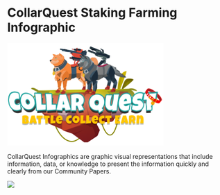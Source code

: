 # CollarQuest Staking Farming Infographic

![CollarQuest a Metaverse Play2Earn Ecosystem](../../.gitbook/assets/CQ-Title.png)

CollarQuest Infographics are graphic visual representations that include information, data, or knowledge to present the information quickly and clearly from our Community Papers.

![](<../../.gitbook/assets/CollarToken\_Inforgraphic\_D14Updated 5.18.22.jpg>)
